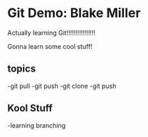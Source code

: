 # Git Demo: Blake Miller

Actually learning Git!!!!!!!!!!!!!!!!

Gonna learn some cool stuff!

## topics
-git pull
-git push
-git clone
-git push

## Kool Stuff
-learning branching
